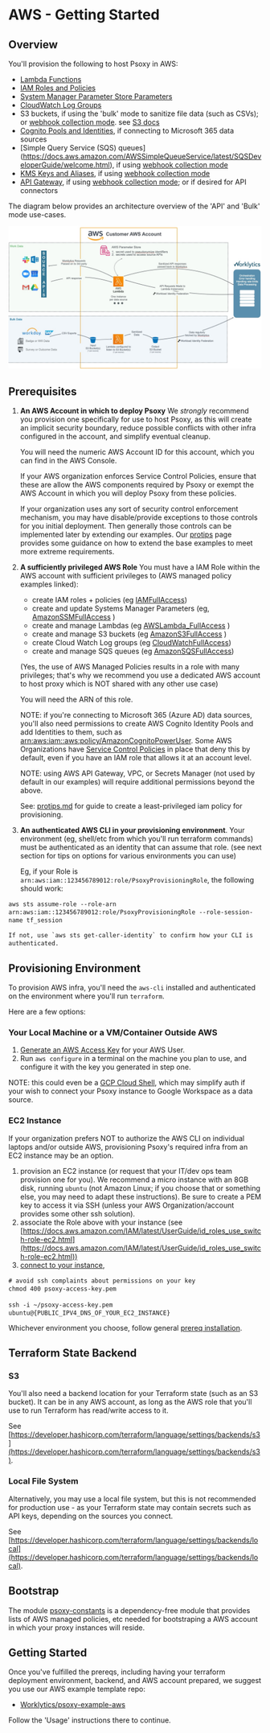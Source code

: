 # AWS - Getting Started

## Overview

You'll provision the following to host Psoxy in AWS:

- [Lambda Functions](https://docs.aws.amazon.com/lambda/latest/dg/welcome.html)
- [IAM Roles and Policies](https://docs.aws.amazon.com/IAM/latest/UserGuide/introduction.html)
- [System Manager Parameter Store Parameters](https://docs.aws.amazon.com/systems-manager/latest/userguide/systems-manager-parameter-store.html)
- [CloudWatch Log Groups](https://docs.aws.amazon.com/AmazonCloudWatch/latest/monitoring/WhatIsCloudWatch.html)
- S3 buckets, if using the 'bulk' mode to sanitize file data (such as CSVs); or [webhook collection mode](../../docs/development/alpha-features/webhook-collectors.md). see [S3 docs](https://docs.aws.amazon.com/AmazonS3/latest/userguide/Welcome.html)
- [Cognito Pools and Identities](https://docs.aws.amazon.com/cognito/latest/developerguide/cognito-identity.html), if connecting to Microsoft 365 data sources
- [Simple Query Service (SQS) queues] (https://docs.aws.amazon.com/AWSSimpleQueueService/latest/SQSDeveloperGuide/welcome.html), if using [webhook collection mode](../../docs/development/alpha-features/webhook-collectors.md)
- [KMS Keys and Aliases](https://docs.aws.amazon.com/kms/latest/developerguide/overview.html), if using [webhook collection mode](../../docs/development/alpha-features/webhook-collectors.md)
- [API Gateway](https://docs.aws.amazon.com/apigateway/latest/developerguide/welcome.html), if using [webhook collection mode](../../docs/development/alpha-features/webhook-collectors.md); or if desired for API connectors

The diagram below provides an architecture overview of the 'API' and 'Bulk' mode use-cases.

![AWS Arch Diagram](aws-arch-diagram.jpg)

## Prerequisites

1. **An AWS Account in which to deploy Psoxy** We _strongly_ recommend you provision one
   specifically for use to host Psoxy, as this will create an implicit security boundary, reduce
   possible conflicts with other infra configured in the account, and simplify eventual cleanup.

   You will need the numeric AWS Account ID for this account, which you can find in the AWS Console.

   If your AWS organization enforces Service Control Policies, ensure that these are allow the AWS
   components required by Psoxy or exempt the AWS Account in which you will deploy Psoxy from these
   policies.

   If your organization uses any sort of security control enforcement mechanism, you may have
   disable/provide exceptions to those controls for you initial deployment. Then generally those
   controls can be implemented later by extending our examples. Our [protips](protips.md) page
   provides some guidance on how to extend the base examples to meet more extreme requirements.

2. **A sufficiently privileged AWS Role** You must have a IAM Role within the AWS account with
   sufficient privileges to (AWS managed policy examples linked):

   - create IAM roles + policies (eg
     [IAMFullAccess](https://us-east-1.console.aws.amazon.com/iam/home?region=us-east-1#/policies/arn:aws:iam::aws:policy/IAMFullAccess$serviceLevelSummary))
   - create and update Systems Manager Parameters (eg,
     [AmazonSSMFullAccess](https://us-east-1.console.aws.amazon.com/iam/home?region=us-east-1#/policies/arn:aws:iam::aws:policy/AmazonSSMFullAccess$serviceLevelSummary)
     )
   - create and manage Lambdas (eg
     [AWSLambda_FullAccess](https://us-east-1.console.aws.amazon.com/iam/home?region=us-east-1#/policies/arn:aws:iam::aws:policy/AWSLambda_FullAccess$serviceLevelSummary)
     )
   - create and manage S3 buckets (eg
     [AmazonS3FullAccess](https://us-east-1.console.aws.amazon.com/iam/home?region=us-east-1#/policies/arn:aws:iam::aws:policy/AmazonS3FullAccess$serviceLevelSummary)
     )
   - create Cloud Watch Log groups (eg
     [CloudWatchFullAccess](https://us-east-1.console.aws.amazon.com/iam/home?region=us-east-1#/policies/arn:aws:iam::aws:policy/CloudWatchFullAccess$serviceLevelSummary))
   - create and manage SQS queues (eg
     [AmazonSQSFullAccess](https://us-east-1.console.aws.amazon.com/iam/home?region=us-east-1#/policies/arn:aws:iam::aws:policy/AmazonSQSFullAccess$serviceLevelSummary))

   (Yes, the use of AWS Managed Policies results in a role with many privileges; that's why we
   recommend you use a dedicated AWS account to host proxy which is NOT shared with any other use
   case)

   You will need the ARN of this role.

   NOTE: if you're connecting to Microsoft 365 (Azure AD) data sources, you'll also need permissions
   to create AWS Cognito Identity Pools and add Identities to them, such as
   [arn:aws:iam::aws:policy/AmazonCognitoPowerUser](https://us-east-1.console.aws.amazon.com/iam/home?region=us-east-1#/policies/arn:aws:iam::aws:policy/AmazonCognitoPowerUser$serviceLevelSummary).
   Some AWS Organizations have
   [Service Control Policies](https://docs.aws.amazon.com/organizations/latest/userguide/orgs_manage_policies_scps.html)
   in place that deny this by default, even if you have an IAM role that allows it at an account
   level.

   NOTE: using AWS API Gateway, VPC, or Secrets Manager (not used by default in our examples) will
   require additional permissions beyond the above.

   See: [protips.md](protips.md) for guide to create a least-privileged iam policy for provisioning.


3. **An authenticated AWS CLI in your provisioning environment**. Your environment (eg, shell/etc
   from which you'll run terraform commands) must be authenticated as an identity that can assume
   that role. (see next section for tips on options for various environments you can use)

   Eg, if your Role is `arn:aws:iam::123456789012:role/PsoxyProvisioningRole`, the following should
   work:

```shell
aws sts assume-role --role-arn arn:aws:iam::123456789012:role/PsoxyProvisioningRole --role-session-name tf_session
```

    If not, use `aws sts get-caller-identity` to confirm how your CLI is authenticated.

## Provisioning Environment

To provision AWS infra, you'll need the `aws-cli` installed and authenticated on the environment
where you'll run `terraform`.

Here are a few options:

### Your Local Machine or a VM/Container Outside AWS

1. [Generate an AWS Access Key](https://docs.aws.amazon.com/IAM/latest/UserGuide/id_credentials_access-keys.html)
   for your AWS User.
2. Run `aws configure` in a terminal on the machine you plan to use, and configure it with the key
   you generated in step one.

NOTE: this could even be a [GCP Cloud Shell](https://cloud.google.com/shell), which may simplify
auth if your wish to connect your Psoxy instance to Google Workspace as a data source.

### EC2 Instance

If your organization prefers NOT to authorize the AWS CLI on individual laptops and/or outside AWS,
provisioning Psoxy's required infra from an EC2 instance may be an option.

1. provision an EC2 instance (or request that your IT/dev ops team provision one for you). We
   recommend a micro instance with an 8GB disk, running `ubuntu` (not Amazon Linux; if you choose
   that or something else, you may need to adapt these instructions). Be sure to create a PEM key to
   access it via SSH (unless your AWS Organization/account provides some other ssh solution).
2. associate the Role above with your instance (see
   [https://docs.aws.amazon.com/IAM/latest/UserGuide/id_roles_use_switch-role-ec2.html](https://docs.aws.amazon.com/IAM/latest/UserGuide/id_roles_use_switch-role-ec2.html))
3. [connect to your instance](https://docs.aws.amazon.com/AWSEC2/latest/UserGuide/AccessingInstances.html?icmpid=docs_ec2_console),

```shell
# avoid ssh complaints about permissions on your key
chmod 400 psoxy-access-key.pem

ssh -i ~/psoxy-access-key.pem ubuntu@{PUBLIC_IPV4_DNS_OF_YOUR_EC2_INSTANCE}
```

Whichever environment you choose, follow general [prereq installation](../prereqs-ubuntu.md).

## Terraform State Backend

### S3

You'll also need a backend location for your Terraform state (such as an S3 bucket). It can be in
any AWS account, as long as the AWS role that you'll use to run Terraform has read/write access to
it.

See [https://developer.hashicorp.com/terraform/language/settings/backends/s3](https://developer.hashicorp.com/terraform/language/settings/backends/s3).

### Local File System

Alternatively, you may use a local file system, but this is not recommended for production use - as
your Terraform state may contain secrets such as API keys, depending on the sources you connect.

See [https://developer.hashicorp.com/terraform/language/settings/backends/local](https://developer.hashicorp.com/terraform/language/settings/backends/local).

## Bootstrap

The module [psoxy-constants](../../infra/modules/psoxy-constants/) is a dependency-free module that
provides lists of AWS managed policies, etc needed for bootstraping a AWS account in which your
proxy instances will reside.

## Getting Started

Once you've fulfilled the prereqs, including having your terraform deployment environment, backend,
and AWS account prepared, we suggest you use our AWS example template repo:

- [Worklytics/psoxy-example-aws](https://github.com/Worklytics/psoxy-example-aws)

Follow the 'Usage' instructions there to continue.

